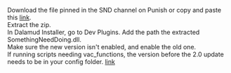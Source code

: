 Download the file pinned in the SND channel on Punish or copy and paste this [link](https://cdn.discordapp.com/attachments/1196163718216679514/1385158957567312014/SomethingNeedDoing-12.0.0.0.zip?ex=685c4d8e&is=685afc0e&hm=4254776478332e88fd491735d719cb84ad11e1478fd90f4553a1c3e4f362fe5f&).  
Extract the zip.  
In Dalamud Installer, go to Dev Plugins. Add the path the extracted SomethingNeedDoing.dll.  
Make sure the new version isn't enabled, and enable the old one.  
If running scripts needing vac_functions, the version before the 2.0 update needs to be in your config folder. [link](https://github.com/WigglyMuffin/SNDScripts/blob/f962f350cf603a3a39b71648f4a3cfa561fc2d6f/vac_functions.lua)
